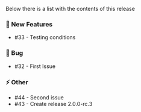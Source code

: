Below there is a list with the contents of this release

 ### 🚀 New Features

 - #33 - Testing conditions

 ### 🐛 Bug

 - #32 - First Issue

 ### ⚡ Other

 - #44 - Second issue
 - #43 - Create release 2.0.0-rc.3



